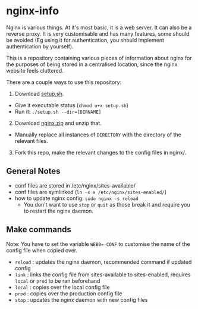 # nginx-info

Nginx is various things.
At it's most basic, it is a web server.
It can also be a reverse proxy.
It is very customisable and has many features, some should be avoided (Eg using it for authentication, you should implement authentication by yourself).

This is a repository containing various pieces of information about nginx for the purposes of being stored in a centralised location,
since the nginx website feels cluttered.

There are a couple ways to use this repository:

1. Download [setup.sh](./setup.sh).

- Give it executable status (`chmod u+x setup.sh`)
- Run it: `./setup.sh --dir=[DIRNAME]`

2. Download [nginx.zip](./nginx.zip) and unzip that.

- Manually replace all instances of `DIRECTORY` with the directory of the relevant files.

3. Fork this repo, make the relevant changes to the config files in nginx/.

## General Notes

- conf files are stored in /etc/nginx/sites-available/
- conf files are symlinked (`ln -s x /etc/nginx/sites-enabled/`)
- how to update nginx config: `sudo nginx -s reload`
  - You don't want to use `stop` or `quit` as those break it and require you to restart the nginx daemon.

## Make commands

Note: You have to set the variable `WEB0=-CONF` to customise the name of the config file when copied over.

- `reload`  : updates the nginx daemon, recommended command if updated config
- `link`    : links the config file from sites-available to sites-enabled, requires `local` or `prod` to be ran beforehand
- `local`   : copies over the local config file
- `prod`    : copies over the production config file
- `stop`    : updates the nginx daemon with new config files

<!-- ## Redirects for specific Paths -->
<!---->
<!-- With nginx, you can change the configuration for specific paths on the website. -->
<!-- EG: `example.com/static/global.css` can be placed in a completely separate location on the computer from `example.com/static/assets`, or from `example.com/index.html`. -->
<!-- You don't need these to be subdirectories of one another. -->
<!---->
<!-- As there is such freedom -->
